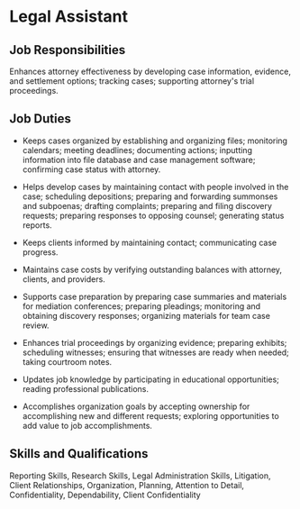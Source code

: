 # Legal Assistant

## Job Responsibilities

Enhances attorney effectiveness by developing case information, evidence, and settlement options; tracking cases; supporting attorney&apos;s trial proceedings.

## Job Duties

* Keeps cases organized by establishing and organizing files; monitoring calendars; meeting deadlines; documenting actions; inputting information into file database and case management software; confirming case status with attorney.

* Helps develop cases by maintaining contact with people involved in the case; scheduling depositions; preparing and forwarding summonses and subpoenas; drafting complaints; preparing and filing discovery requests; preparing responses to opposing counsel; generating status reports.

* Keeps clients informed by maintaining contact; communicating case progress.

* Maintains case costs by verifying outstanding balances with attorney, clients, and providers.

* Supports case preparation by preparing case summaries and materials for mediation conferences; preparing pleadings; monitoring and obtaining discovery responses; organizing materials for team case review.

* Enhances trial proceedings by organizing evidence; preparing exhibits; scheduling witnesses; ensuring that witnesses are ready when needed; taking courtroom notes.

* Updates job knowledge by participating in educational opportunities; reading professional publications.

* Accomplishes organization goals by accepting ownership for accomplishing new and different requests; exploring opportunities to add value to job accomplishments.

## Skills and Qualifications

Reporting Skills, Research Skills, Legal Administration Skills, Litigation, Client Relationships, Organization, Planning, Attention to Detail, Confidentiality, Dependability, Client Confidentiality

